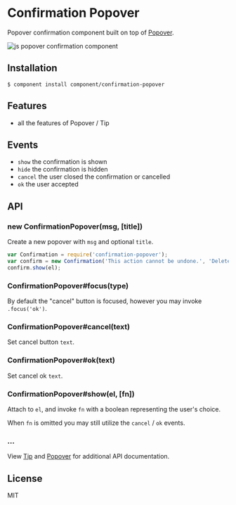 
# Confirmation Popover

  Popover confirmation component built on top of [Popover](http://github.com/component/popover).

  ![js popover confirmation component](http://f.cl.ly/items/2H3a3C1M1k071z1B360I/Screen%20Shot%202012-08-06%20at%2012.16.59%20PM.png)

## Installation

```
$ component install component/confirmation-popover
```

## Features

  - all the features of Popover / Tip

## Events

  - `show` the confirmation is shown
  - `hide` the confirmation is hidden
  - `cancel` the user closed the confirmation or cancelled
  - `ok` the user accepted

## API

### new ConfirmationPopover(msg, [title])

  Create a new popover with `msg` and optional `title`.

```js
var Confirmation = require('confirmation-popover');
var confirm = new Confirmation('This action cannot be undone.', 'Delete tobi?');
confirm.show(el);
```

### ConfirmationPopover#focus(type)

  By default the "cancel" button is focused, however you
  may invoke `.focus('ok')`.

### ConfirmationPopover#cancel(text)

  Set cancel button `text`.

### ConfirmationPopover#ok(text)

  Set cancel ok `text`.

### ConfirmationPopover#show(el, [fn])

  Attach to `el`, and invoke `fn` with
  a boolean representing the user's choice.

  When `fn` is omitted you may still utilize the `cancel` / `ok` events.

### ...

  View [Tip](http://github.com/component/tip) and [Popover](http://github.com/component/popover) for additional
  API documentation.

## License

  MIT
